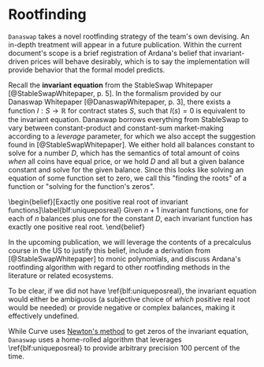 # Rootfinding

`Danaswap` takes a novel rootfinding strategy of the team's own devising. An in-depth treatment will appear in a future publication. Within the current document's scope is a brief registration of Ardana's belief that invariant-driven prices will behave desirably, which is to say the implementation will provide behavior that the formal model predicts. 

Recall the **invariant equation** from the StableSwap Whitepaper [@StableSwapWhitepaper, p. 5]. In the formalism provided by our Danaswap Whitepaper [@DanaswapWhitepaper, p. 3], there exists a function $I : S \rightarrow \mathbb{R}$ for contract states $S$, such that $I(s) = 0$ is equivalent to the invariant equation. Danaswap borrows everything from StableSwap to vary between constant-product and constant-sum market-making according to a _leverage_ parameter, for which we also accept the suggestion found in [@StableSwapWhitepaper]. We either hold all balances constant to solve for a number $D$, which has the semantics of total amount of coins _when_ all coins have equal price, or we hold $D$ and all but a given balance constant and solve for the given balance. Since this looks like solving an equation of some function set to zero, we call this "finding the roots" of a function or "solving for the function's zeros".

\begin{belief}[Exactly one positive real root of invariant functions]\label{blf:uniqueposreal}
Given $n + 1$ invariant functions, one for each of $n$ balances plus one for the constant $D$, each invariant function has exactly one positive real root. 
\end{belief}

In the upcoming publication, we will leverage the contents of a precalculus course in the US to justify this belief, include a derivation from [@StableSwapWhitepaper] to monic polynomials, and discuss Ardana's rootfinding algorithm with regard to other rootfinding methods in the literature or related ecosystems.

To be clear, if we did not have \ref{blf:uniqueposreal}, the invariant equation would either be ambiguous (a subjective choice of _which_ positive real root would be needed) or provide negative or complex balances, making it effectively undefined. 

While Curve uses [Newton's method](https://en.wikipedia.org/wiki/Newton%27s_method) to get zeros of the invariant equation, `Danaswap` uses a home-rolled algorithm that leverages \ref{blf:uniqueposreal} to provide arbitrary precision 100 percent of the time.
